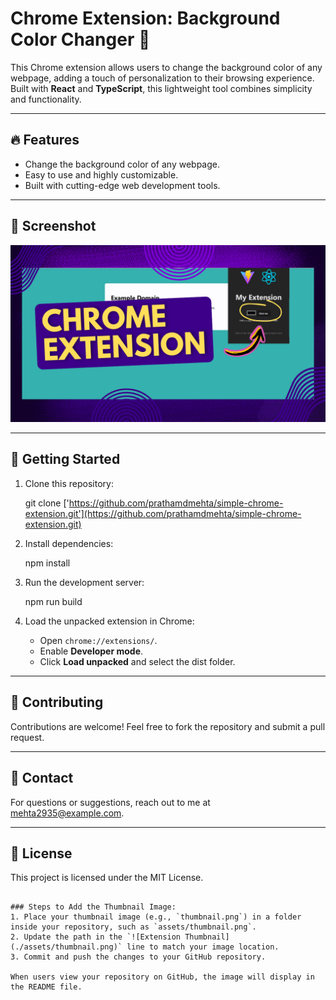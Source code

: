 # Chrome Extension: Background Color Changer 🎨

This Chrome extension allows users to change the background color of any webpage, adding a touch of personalization to their browsing experience. Built with **React** and **TypeScript**, this lightweight tool combines simplicity and functionality.

---

## 🔥 Features
- Change the background color of any webpage.
- Easy to use and highly customizable.
- Built with cutting-edge web development tools.

---

## 📸 Screenshot
![Extension Thumbnail](./src/assets/thumbnail.png)

---

## 🚀 Getting Started

1. Clone this repository:

   git clone ['https://github.com/prathamdmehta/simple-chrome-extension.git'](https://github.com/prathamdmehta/simple-chrome-extension.git)
   

2. Install dependencies:
   
   npm install
   

3. Run the development server:
   
   npm run build
   

4. Load the unpacked extension in Chrome:
   - Open `chrome://extensions/`.
   - Enable **Developer mode**.
   - Click **Load unpacked** and select the dist folder.

---

## 🤝 Contributing
Contributions are welcome! Feel free to fork the repository and submit a pull request.

---

## 📧 Contact
For questions or suggestions, reach out to me at [mehta2935@example.com](mailto:mehta2935@example.com).

---

## 📜 License
This project is licensed under the MIT License.
```

### Steps to Add the Thumbnail Image:
1. Place your thumbnail image (e.g., `thumbnail.png`) in a folder inside your repository, such as `assets/thumbnail.png`.
2. Update the path in the `![Extension Thumbnail](./assets/thumbnail.png)` line to match your image location.
3. Commit and push the changes to your GitHub repository.

When users view your repository on GitHub, the image will display in the README file.
